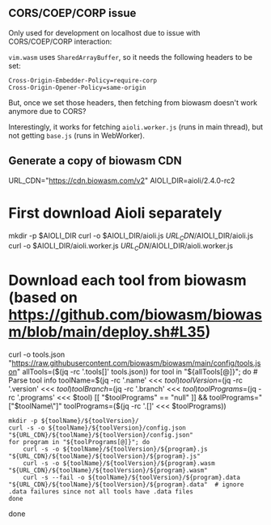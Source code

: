 ## CORS/COEP/CORP issue

Only used for development on localhost due to issue with CORS/COEP/CORP interaction:

`vim.wasm` uses `SharedArrayBuffer`, so it needs the following headers to be set:

```
Cross-Origin-Embedder-Policy=require-corp
Cross-Origin-Opener-Policy=same-origin
```

But, once we set those headers, then fetching from biowasm doesn't work anymore due to CORS?

Interestingly, it works for fetching `aioli.worker.js` (runs in main thread), but not getting `base.js` (runs in WebWorker).


## Generate a copy of biowasm CDN
URL_CDN="https://cdn.biowasm.com/v2"
AIOLI_DIR=aioli/2.4.0-rc2

# First download Aioli separately
mkdir -p $AIOLI_DIR
curl -o $AIOLI_DIR/aioli.js $URL_CDN/$AIOLI_DIR/aioli.js
curl -o $AIOLI_DIR/aioli.worker.js $URL_CDN/$AIOLI_DIR/aioli.worker.js

# Download each tool from biowasm (based on https://github.com/biowasm/biowasm/blob/main/deploy.sh#L35)
curl -o tools.json "https://raw.githubusercontent.com/biowasm/biowasm/main/config/tools.json"
allTools=($(jq -rc '.tools[]' tools.json))
for tool in "${allTools[@]}";
do
	# Parse tool info
	toolName=$(jq -rc '.name' <<< $tool)
	toolVersion=$(jq -rc '.version' <<< $tool)
	toolBranch=$(jq -rc '.branch' <<< $tool)
	toolPrograms=$(jq -rc '.programs' <<< $tool)
	[[ "$toolPrograms" == "null" ]] && toolPrograms="[\"$toolName\"]"
	toolPrograms=($(jq -rc '.[]' <<< $toolPrograms))

	mkdir -p ${toolName}/${toolVersion}/
	curl -s -o ${toolName}/${toolVersion}/config.json "${URL_CDN}/${toolName}/${toolVersion}/config.json"
	for program in "${toolPrograms[@]}"; do
		curl -s -o ${toolName}/${toolVersion}/${program}.js "${URL_CDN}/${toolName}/${toolVersion}/${program}.js"
		curl -s -o ${toolName}/${toolVersion}/${program}.wasm "${URL_CDN}/${toolName}/${toolVersion}/${program}.wasm"
		curl -s --fail -o ${toolName}/${toolVersion}/${program}.data "${URL_CDN}/${toolName}/${toolVersion}/${program}.data"  # ignore .data failures since not all tools have .data files
	done
done
